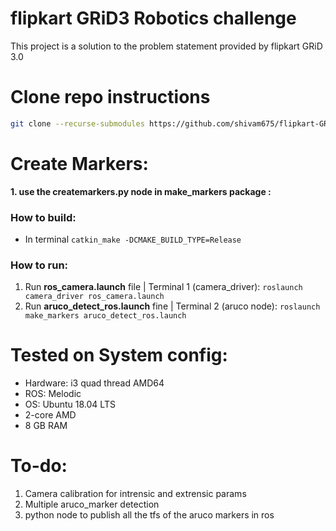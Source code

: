 # flipkart GRiD3 Robotics challenge 
This project is a solution to the problem statement provided by flipkart GRiD 3.0

# Clone repo instructions
```sh
git clone --recurse-submodules https://github.com/shivam675/flipkart-GRiD3.git
```

# Create Markers:

**1. use the createmarkers.py node in make_markers package :**


### How to build:
- In terminal `catkin_make -DCMAKE_BUILD_TYPE=Release`

### How to run:

<!-- 1. To open arm in Gazebo | Terminal 1: `roslaunch arm_gazebo gazebo_spawn.launch` -->
<!-- 2. To open arm in Rviz   | Terminal 2: `roslaunch arm_prismatic_octomap bringup.launch` -->
1. Run **ros_camera.launch** file | Terminal 1 (camera_driver): `roslaunch camera_driver ros_camera.launch`
2. Run **aruco_detect_ros.launch** fine | Terminal 2 (aruco node): `roslaunch make_markers aruco_detect_ros.launch`


# Tested on System config:
- Hardware: i3 quad thread AMD64
- ROS: Melodic
- OS: Ubuntu 18.04 LTS
- 2-core AMD
- 8 GB RAM

# To-do:
1. Camera calibration for intrensic and extrensic params
2. Multiple aruco_marker detection
3. python node to publish all the tfs of the aruco markers in ros
